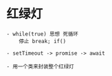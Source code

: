 # 红绿灯

    - while(true) 思想 死循环
        停止 break; if()

    - setTimeout -> promise -> await

    - 用一个类来封装整个红绿灯
